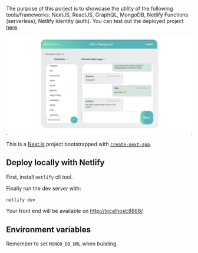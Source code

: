 The purpose of this porject is to showcase the utility of the following tools/frameworks: NextJS, ReactJS, GraphQL, MongoDB, Netlify Functions (serverless), Netlify Identity (auth). You can test out the deployed project [here](https://tiny-slack.netlify.app/).

![preview](./readme_assets/preview.png)

This is a [Next.js](https://nextjs.org/) project bootstrapped with [`create-next-app`](https://github.com/vercel/next.js/tree/canary/packages/create-next-app).


## Deploy locally with Netlify

First, install `netlify` cli tool.

Finally run the dev server with:

```bash
netlify dev
```

Your front end will be available on [http://localhost:8888/](http://localhost:8888/)

## Environment variables

Remember to set ``MONGO_DB_URL`` when building.



